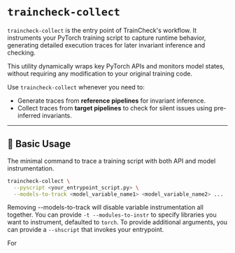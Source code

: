 # `traincheck-collect`

`traincheck-collect` is the entry point of TrainCheck's workflow. It instruments your PyTorch training script to capture runtime behavior, generating detailed execution traces for later invariant inference and checking.

This utility dynamically wraps key PyTorch APIs and monitors model states, without requiring any modification to your original training code.

Use `traincheck-collect` whenever you need to:
- Generate traces from **reference pipelines** for invariant inference.
- Collect traces from **target pipelines** to check for silent issues using pre-inferred invariants.

---

## 🔧 Basic Usage

The minimal command to trace a training script with both API and model instrumentation.

```bash
traincheck-collect \
  --pyscript <your_entrypoint_script.py> \
  --models-to-track <model_variable_name1> <model_variable_name2> ...
```

Removing --models-to-track will disable variable instrumentation all together.
You can provide `-t --modules-to-instr` to specify libraries you want to instrument, defaulted to `torch`.
To provide additional arguments, you can provide a `--shscript` that invokes your entrypoint.

For

